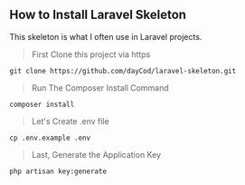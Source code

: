 ## How to Install Laravel Skeleton
This skeleton is what I often use in Laravel projects.

> First Clone this project via https
```
git clone https://github.com/dayCod/laravel-skeleton.git
```

> Run The Composer Install Command
```
composer install
```

> Let's Create .env file
```
cp .env.example .env
```

> Last, Generate the Application Key
```
php artisan key:generate
```
